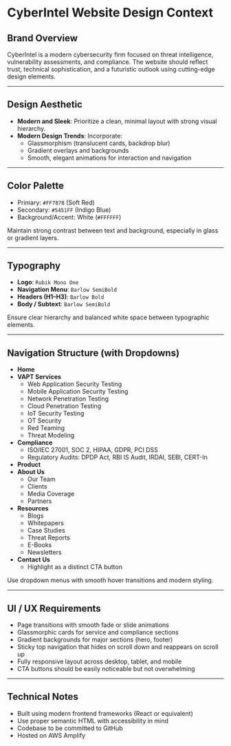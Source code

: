 # CyberIntel Website Design Context

## Brand Overview
CyberIntel is a modern cybersecurity firm focused on threat intelligence, vulnerability assessments, and compliance. The website should reflect trust, technical sophistication, and a futuristic outlook using cutting-edge design elements.

---

## Design Aesthetic

- **Modern and Sleek**: Prioritize a clean, minimal layout with strong visual hierarchy.
- **Modern Design Trends**: Incorporate:
  - Glassmorphism (translucent cards, backdrop blur)
  - Gradient overlays and backgrounds
  - Smooth, elegant animations for interaction and navigation

---

## Color Palette

- Primary: `#FF7878` (Soft Red)
- Secondary: `#5451FF` (Indigo Blue)
- Background/Accent: White (`#FFFFFF`)

Maintain strong contrast between text and background, especially in glass or gradient layers.

---

## Typography

- **Logo**: `Rubik Mono One`
- **Navigation Menu**: `Barlow SemiBold`
- **Headers (H1–H3)**: `Barlow Bold`
- **Body / Subtext**: `Barlow SemiBold`

Ensure clear hierarchy and balanced white space between typographic elements.

---

## Navigation Structure (with Dropdowns)

- **Home**
- **VAPT Services**  
  - Web Application Security Testing  
  - Mobile Application Security Testing  
  - Network Penetration Testing  
  - Cloud Penetration Testing  
  - IoT Security Testing  
  - OT Security  
  - Red Teaming  
  - Threat Modeling  
- **Compliance**  
  - ISO/IEC 27001, SOC 2, HIPAA, GDPR, PCI DSS  
  - Regulatory Audits: DPDP Act, RBI IS Audit, IRDAI, SEBI, CERT-In  
- **Product**
- **About Us**  
  - Our Team  
  - Clients  
  - Media Coverage  
  - Partners  
- **Resources**  
  - Blogs  
  - Whitepapers  
  - Case Studies  
  - Threat Reports  
  - E-Books  
  - Newsletters  
- **Contact Us**  
  - Highlight as a distinct CTA button

Use dropdown menus with smooth hover transitions and modern styling.

---

## UI / UX Requirements

- Page transitions with smooth fade or slide animations
- Glassmorphic cards for service and compliance sections
- Gradient backgrounds for major sections (hero, footer)
- Sticky top navigation that hides on scroll down and reappears on scroll up
- Fully responsive layout across desktop, tablet, and mobile
- CTA buttons should be easily noticeable but not overwhelming

---

## Technical Notes

- Built using modern frontend frameworks (React or equivalent)
- Use proper semantic HTML with accessibility in mind
- Codebase to be committed to GitHub
- Hosted on AWS Amplify
